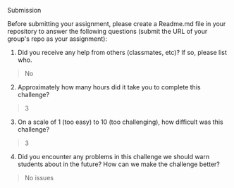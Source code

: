 Submission

Before submitting your assignment, please create a Readme.md file in your repository to answer the following questions (submit the URL of your group's repo as your assignment):

1. Did you receive any help from others (classmates, etc)? If so, please list who.

> No

2. Approximately how many hours did it take you to complete this challenge?

> 3

3. On a scale of 1 (too easy) to 10 (too challenging), how difficult was this challenge?

> 3

4. Did you encounter any problems in this challenge we should warn students about in the future? How can we make the challenge better?

> No issues